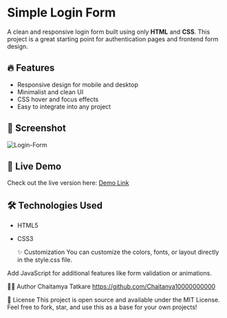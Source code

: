 # Simple Login Form

A clean and responsive login form built using only **HTML** and **CSS**. This project is a great starting point for authentication pages and frontend form design.

## 🔥 Features

- Responsive design for mobile and desktop
- Minimalist and clean UI
- CSS hover and focus effects
- Easy to integrate into any project

## 📸 Screenshot

![Login-Form](https://github.com/user-attachments/assets/1fa7d2ec-38fc-4e45-bebc-6c76c22ebf17)

## 🚀 Live Demo

Check out the live version here:
[Demo Link]( https://chaitanya10000000000.github.io/Projects)  

## 🛠️ Technologies Used

- HTML5
- CSS3
  
   ✨ Customization
You can customize the colors, fonts, or layout directly in the style.css file.

Add JavaScript for additional features like form validation or animations.

🧑‍💻 Author
Chaitamya Tatkare
https://github.com/Chaitanya10000000000

📄 License
This project is open source and available under the MIT License.
Feel free to fork, star, and use this as a base for your own projects!





